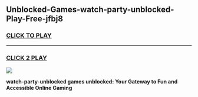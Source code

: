 
## Unblocked-Games-watch-party-unblocked-Play-Free-jfbj8
<h3>
<a href="https://premium76.site?title=watch-party-unblocked&ref=18A1">CLICK TO PLAY</a></h3>
<hr>

<h3>
<a href="https://premium76.site?title=watch-party-unblocked&ref=18A1">CLICK 2 PLAY</a>
  
</h3>

<a href="https://premium76.site?title=watch-party-unblocked&ref=18A1"><img src="https://clearcache.store/games.png"></a>


**watch-party-unblocked games unblocked: Your Gateway to Fun and Accessible Online Gaming**
